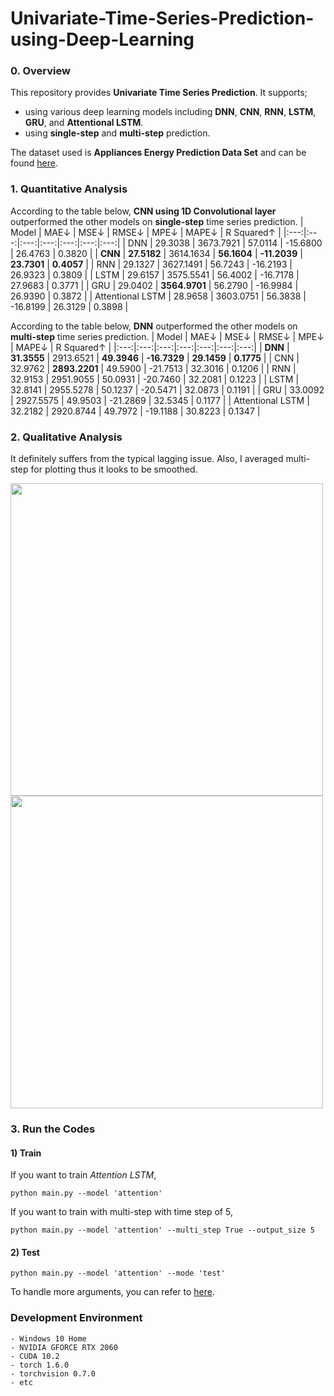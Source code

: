# Univariate-Time-Series-Prediction-using-Deep-Learning

### 0. Overview
This repository provides **Univariate Time Series Prediction**. It supports; 
- using various deep learning models including **DNN**, **CNN**, **RNN**, **LSTM**, **GRU**, and **Attentional LSTM**.
- using **single-step** and **multi-step** prediction.

The dataset used is **Appliances Energy Prediction Data Set** and can be found [here](https://archive.ics.uci.edu/ml/datasets/Appliances+energy+prediction).

### 1. Quantitative Analysis

According to the table below, **CNN using 1D Convolutional layer** outperformed the other models on **single-step** time series prediction. 
| Model | MAE↓ | MSE↓ | RMSE↓ | MPE↓ | MAPE↓ | R Squared↑ |
|:---:|:---:|:---:|:---:|:---:|:---:|:---:|
| DNN | 29.3038 | 3673.7921 | 57.0114 | -15.6800 | 26.4763 | 0.3820 | 
| **CNN** | **27.5182** | 3614.1634 | **56.1604** | **-11.2039** | **23.7301** | **0.4057** |
| RNN | 29.1327 | 3627.1491 | 56.7243 | -16.2193 | 26.9323 | 0.3809 |
| LSTM | 29.6157 | 3575.5541 | 56.4002 | -16.7178 | 27.9683 | 0.3771 | 
| GRU | 29.0402 | **3564.9701** | 56.2790 | -16.9984 | 26.9390 | 0.3872 |
| Attentional LSTM | 28.9658 | 3603.0751 | 56.3838 | -16.8199 | 26.3129 | 0.3898 |

According to the table below, **DNN** outperformed the other models on **multi-step** time series prediction.
| Model | MAE↓ | MSE↓ | RMSE↓ | MPE↓ | MAPE↓ | R Squared↑ |
|:---:|:---:|:---:|:---:|:---:|:---:|:---:|
| **DNN** | **31.3555** | 2913.6521 | **49.3946** | **-16.7329** | **29.1459** | **0.1775** |
| CNN | 32.9762 | **2893.2201** | 49.5900 | -21.7513 | 32.3016 | 0.1206 |
| RNN | 32.9153 | 2951.9055 | 50.0931 | -20.7460 | 32.2081 | 0.1223 |
| LSTM | 32.8141 | 2955.5278 | 50.1237 | -20.5471 | 32.0873 | 0.1191 |
| GRU | 33.0092 | 2927.5575 | 49.9503 | -21.2869 | 32.5345 | 0.1177 |
| Attentional LSTM | 32.2182 | 2920.8744 | 49.7972 | -19.1188 | 30.8223 | 0.1347 |

### 2. Qualitative Analysis
It definitely suffers from the typical lagging issue. Also, I averaged multi-step for plotting thus it looks to be smoothed.

<img src = './results/plots/prediction Energy Prediction using AttentionalLSTM and SingleStep.png' width="500">
<img src = './results/plots/prediction Energy Prediction using AttentionalLSTM and MultiStep.png' width="500">

### 3. Run the Codes

#### 1) Train 
If you want to train *Attention LSTM*, 

```
python main.py --model 'attention'
```

If you want to train with multi-step with time step of 5,

```
python main.py --model 'attention' --multi_step True --output_size 5
```

#### 2) Test
```
python main.py --model 'attention' --mode 'test'
```

To handle more arguments, you can refer to [here](https://github.com/hee9joon/Univariate-Time-Series-Prediction-using-Deep-Learning/blob/main/main.py#L255).


### Development Environment
```
- Windows 10 Home
- NVIDIA GFORCE RTX 2060
- CUDA 10.2
- torch 1.6.0
- torchvision 0.7.0
- etc
```
